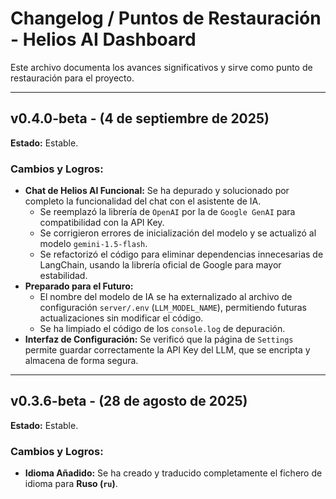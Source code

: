 # Changelog / Puntos de Restauración - Helios AI Dashboard

Este archivo documenta los avances significativos y sirve como punto de restauración para el proyecto.

---

## v0.4.0-beta - (4 de septiembre de 2025)

**Estado:** Estable.

### Cambios y Logros:
- **Chat de Helios AI Funcional:** Se ha depurado y solucionado por completo la funcionalidad del chat con el asistente de IA.
  - Se reemplazó la librería de `OpenAI` por la de `Google GenAI` para compatibilidad con la API Key.
  - Se corrigieron errores de inicialización del modelo y se actualizó al modelo `gemini-1.5-flash`.
  - Se refactorizó el código para eliminar dependencias innecesarias de LangChain, usando la librería oficial de Google para mayor estabilidad.
- **Preparado para el Futuro:**
  - El nombre del modelo de IA se ha externalizado al archivo de configuración `server/.env` (`LLM_MODEL_NAME`), permitiendo futuras actualizaciones sin modificar el código.
  - Se ha limpiado el código de los `console.log` de depuración.
- **Interfaz de Configuración:** Se verificó que la página de `Settings` permite guardar correctamente la API Key del LLM, que se encripta y almacena de forma segura.

---

## v0.3.6-beta - (28 de agosto de 2025)

**Estado:** Estable.

### Cambios y Logros:
- **Idioma Añadido:** Se ha creado y traducido completamente el fichero de idioma para **Ruso (`ru`)**.